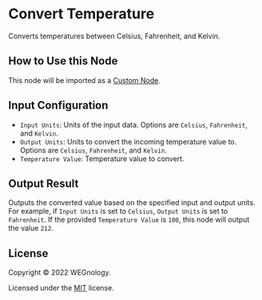 # Convert Temperature

Converts temperatures between Celsius, Fahrenheit, and Kelvin.

## How to Use this Node

This node will be imported as a [Custom Node](https://docs.app.wnology.io/workflows/custom-nodes/overview/).

## Input Configuration

* `Input Units`: Units of the input data. Options are `Celsius`, `Fahrenheit`, and `Kelvin`.
* `Output Units`: Units to convert the incoming temperature value to. Options are `Celsius`, `Fahrenheit`, and `Kelvin`.
* `Temperature Value`: Temperature value to convert.

## Output Result

Outputs the converted value based on the specified input and output units. For example, if `Input Units` is set to `Celsius`, `Output Units` is set to `Fahrenheit`. If the provided `Temperature Value` is `100`, this node will output the value `212`.

## License

Copyright &copy; 2022 WEGnology.

Licensed under the [MIT](https://github.com/WEGnology/wegnology-templates/blob/master/LICENSE.txt) license.